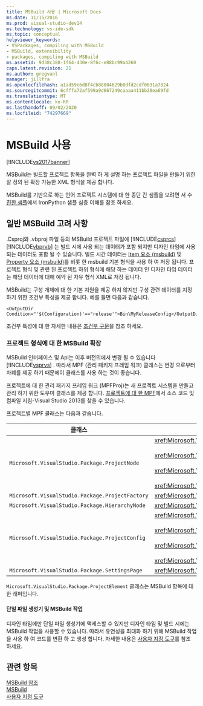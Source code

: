 ```yaml
---
title: MSBuild 사용 | Microsoft Docs
ms.date: 11/15/2016
ms.prod: visual-studio-dev14
ms.technology: vs-ide-sdk
ms.topic: conceptual
helpviewer_keywords:
- VSPackages, compiling with MSBuild
- MSBuild, extensibility
- packages, compiling with MSBuild
ms.assetid: 9d38c388-1f64-430e-8f6c-e88bc99a4260
caps.latest.revision: 21
ms.author: gregvanl
manager: jillfra
ms.openlocfilehash: a1ad59e6d8f4cb88004629b0dfd2cdf0631a7824
ms.sourcegitcommit: 6cfffa72af599a9d667249caaaa411bb28ea69fd
ms.translationtype: MT
ms.contentlocale: ko-KR
ms.lasthandoff: 09/02/2020
ms.locfileid: "74297669"
---
```

# <a name="using-msbuild"></a>MSBuild 사용
[!INCLUDE[vs2017banner](../../includes/vs2017banner.md)]

MSBuild는 빌드할 프로젝트 항목을 완벽 하 게 설명 하는 프로젝트 파일을 만들기 위한 잘 정의 된 확장 가능한 XML 형식을 제공 합니다.  
  
 MSBuild를 기반으로 하는 언어 프로젝트 시스템에 대 한 종단 간 샘플을 보려면 서 수[진한 샘플](../../misc/vssdk-samples.md)에서 IronPython 샘플 심층 이해를 참조 하세요.  
  
## <a name="general-msbuild-considerations"></a>일반 MSBuild 고려 사항  
 .Csproj와 .vbproj 파일 등의 MSBuild 프로젝트 파일에 [!INCLUDE[csprcs](../../includes/csprcs-md.md)] [!INCLUDE[vbprvb](../../includes/vbprvb-md.md)] 는 빌드 시에 사용 되는 데이터가 포함 되지만 디자인 타임에 사용 되는 데이터도 포함 될 수 있습니다. 빌드 시간 데이터는 [Item 요소 (msbuild)](../../msbuild/item-element-msbuild.md) 및 [Property 요소 (msbuild)](../../msbuild/property-element-msbuild.md)를 비롯 한 msbuild 기본 형식을 사용 하 여 저장 됩니다. 프로젝트 형식 및 관련 된 프로젝트 하위 형식에 해당 하는 데이터 인 디자인 타임 데이터는 해당 데이터에 대해 예약 된 자유 형식 XML로 저장 됩니다.  
  
 MSBuild는 구성 개체에 대 한 기본 지원을 제공 하지 않지만 구성 관련 데이터를 지정 하기 위한 조건부 특성을 제공 합니다. 예를 들면 다음과 같습니다.  
  
```  
<OutputDir Condition="'$(Configuration)'=="release'">Bin\MyReleaseConfig</OutputDir>  
```  
  
 조건부 특성에 대 한 자세한 내용은 [조건부 구문](../../msbuild/msbuild-conditional-constructs.md)을 참조 하세요.  
  
### <a name="extending-msbuild-for-your-project-type"></a>프로젝트 형식에 대 한 MSBuild 확장  
 MSBuild 인터페이스 및 Api는 이후 버전의에서 변경 될 수 있습니다 [!INCLUDE[vsprvs](../../includes/vsprvs-md.md)] . 따라서 MPF (관리 패키지 프레임 워크) 클래스는 변경 으로부터 차폐를 제공 하기 때문에이 클래스를 사용 하는 것이 좋습니다.  
  
 프로젝트에 대 한 관리 패키지 프레임 워크 (MPFProj)는 새 프로젝트 시스템을 만들고 관리 하기 위한 도우미 클래스를 제공 합니다. [프로젝트에 대 한 MPF](https://archive.codeplex.com/?p=mpfproj12)에서 소스 코드 및 컴파일 지침-Visual Studio 2013를 찾을 수 있습니다.  
  
 프로젝트별 MPF 클래스는 다음과 같습니다.  
  
|클래스|구현|  
|-----------|--------------------|  
|`Microsoft.VisualStudio.Package.ProjectNode`|<xref:Microsoft.VisualStudio.Shell.Interop.IVsProject3><br /><br /> <xref:Microsoft.VisualStudio.Shell.Interop.IVsCfgProvider2><br /><br /> <xref:Microsoft.VisualStudio.Shell.Interop.IPersistFileFormat><br /><br /> <xref:Microsoft.VisualStudio.Shell.Interop.IVsSolutionEvents>|  
|`Microsoft.VisualStudio.Package.ProjectFactory`|<xref:Microsoft.VisualStudio.Shell.Interop.IVsProjectFactory>|  
|`Microsoft.VisualStudio.Package.HierarchyNode`|<xref:Microsoft.VisualStudio.Shell.Interop.IVsHierarchy>|  
|`Microsoft.VisualStudio.Package.ProjectConfig`|<xref:Microsoft.VisualStudio.Shell.Interop.IVsCfg><br /><br /> <xref:Microsoft.VisualStudio.Shell.Interop.IVsProjectCfg><br /><br /> <xref:Microsoft.VisualStudio.Shell.Interop.IVsBuildableProjectCfg><br /><br /> <xref:Microsoft.VisualStudio.Shell.Interop.IVsDebuggableProjectCfg>|  
|`Microsoft.VisualStudio.Package.SettingsPage`|<xref:Microsoft.VisualStudio.OLE.Interop.IPropertyPageSite>|  
  
 `Microsoft.VisualStudio.Package.ProjectElement` 클래스는 MSBuild 항목에 대 한 래퍼입니다.  
  
#### <a name="single-file-generators-vs-msbuild-tasks"></a>단일 파일 생성기 및 MSBuild 작업  
 디자인 타임에만 단일 파일 생성기에 액세스할 수 있지만 디자인 타임 및 빌드 시에는 MSBuild 작업을 사용할 수 있습니다. 따라서 유연성을 최대화 하기 위해 MSBuild 작업을 사용 하 여 코드를 변환 하 고 생성 합니다. 자세한 내용은 [사용자 지정 도구](../../extensibility/internals/custom-tools.md)를 참조 하세요.  
  
## <a name="see-also"></a>관련 항목  
 [MSBuild 참조](../../msbuild/msbuild-reference.md)   
 [MSBuild](https://msdn.microsoft.com/7c49aba1-ee6c-47d8-9de1-6f29a906e20b)   
 [사용자 지정 도구](../../extensibility/internals/custom-tools.md)
